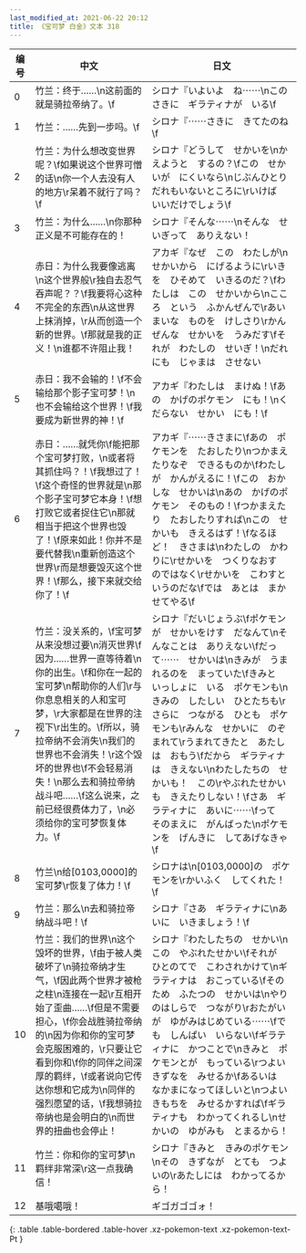 ```yaml
---
last_modified_at: 2021-06-22 20:12
title: 《宝可梦 白金》文本 318
---
```

| 编号 | 中文 | 日文 |
| ---- | ---- | ---- |
| 0 | 竹兰：终于……\n这前面的就是骑拉帝纳了。\f | シロナ『いよいよ　ね⋯⋯\nこのさきに　ギラティナが　いる\f |
| 1 | 竹兰：……先到一步吗。\f | シロナ『⋯⋯さきに　きてたのね\f |
| 2 | 竹兰：为什么想改变世界呢？\f如果说这个世界可憎的话\n你一个人去没有人的地方\r呆着不就行了吗？\f | シロナ『どうして　せかいを\nかえようと　するの？\fこの　せかいが　にくいなら\nじぶんひとり　だれもいないところに\rいけば　いいだけでしょう\f |
| 3 | 竹兰：为什么……\n你那种正义是不可能存在的！ | シロナ『そんな⋯⋯\nそんな　せいぎって　ありえない！ |
| 4 | 赤日：为什么我要像逃离\n这个世界般\r独自去忍气吞声呢？？\f我要将心这种不完全的东西\n从这世界上抹消掉，\r从而创造一个新的世界。\f那就是我的正义！\n谁都不许阻止我！ | アカギ『なぜ　この　わたしが\nせかいから　にげるように\rいきを　ひそめて　いきるのだ？\fわたしは　この　せかいから\nこころ　という　ふかんぜんで\rあいまいな　ものを　けしさり\rかんぜんな　せかいを　うみだす\fそれが　わたしの　せいぎ！\nだれにも　じゃまは　させない |
| 5 | 赤日：我不会输的！\f不会输给那个影子宝可梦！\n也不会输给这个世界！\f我要成为新世界的神！\f | アカギ『わたしは　まけぬ！\fあの　かげのポケモン　にも！\nくだらない　せかい　にも！\f |
| 6 | 赤日：……就凭你\f能把那个宝可梦打败，\n或者将其抓住吗？！\f我想过了！\f这个奇怪的世界就是\n那个影子宝可梦它本身！\f想打败它或者捉住它\n那就相当于把这个世界也毁了！\f原来如此！你并不是要代替我\n重新创造这个世界\r而是想要毁灭这个世界！\f那么，接下来就交给你了！\f | アカギ『⋯⋯きさまに\fあの　ポケモンを　たおしたり\nつかまえたりなぞ　できるものか\fわたしが　かんがえるに！\fこの　おかしな　せかいは\nあの　かげのポケモン　そのもの！\fつかまえたり　たおしたりすれば\nこの　せかいも　きえるはず！\fなるほど！　きさまは\nわたしの　かわりに\rせかいを　つくりなおす　のではなく\rせかいを　こわすと　いうのだな\fでは　あとは　まかせてやる\f |
| 7 | 竹兰：没关系的，\f宝可梦从来没想过要\n消灭世界\f因为……世界一直等待着\n你的出生。\f和你在一起的宝可梦\n帮助你的人们\r与你息息相关的人和宝可梦，\r大家都是在世界的注视下\r出生的。\f所以，骑拉帝纳不会消失\n我们的世界也不会消失！\r这个毁坏的世界也\f不会轻易消失！\n那么去和骑拉帝纳战斗吧……\f这么说来，之前已经很费体力了，\n必须给你的宝可梦恢复体力。\f | シロナ『だいじょうぶ\fポケモンが　せかいをけす　だなんて\nそんなことは　ありえない\fだって⋯⋯　せかいは\nきみが　うまれるのを　まっていた\fきみと　いっしょに　いる　ポケモンも\nきみの　したしい　ひとたちも\rさらに　つながる　ひとも　ポケモンも\rみんな　せかいに　のぞまれて\rうまれてきたと　あたしは　おもう\fだから　ギラティナは　きえない\nわたしたちの　せかいも！　この\rやぶれたせかいも　きえたりしない！\fさあ　ギラティナに　あいに⋯⋯\fって　そのまえに　がんばった\nポケモンを　げんきに　してあげなきゃ\f |
| 8 | 竹兰\n给[0103,0000]的宝可梦\r恢复了体力！\f | シロナは\n[0103,0000]の　ポケモンを\rかいふく　してくれた！\f |
| 9 | 竹兰：那么\n去和骑拉帝纳战斗吧！\f | シロナ『さあ　ギラティナに\nあいに　いきましょう！\f |
| 10 | 竹兰：我们的世界\n这个毁坏的世界，\f由于被人类破坏了\n骑拉帝纳才生气，\f因此两个世界才被枪之柱\n连接在一起\r互相开始了歪曲……\f但是不需要担心，\f你会战胜骑拉帝纳的\n因为你和你的宝可梦会克服困难的，\r只要让它看到你和\f你的同伴之间深厚的羁绊，\f或者说向它传达你想和它成为\n同伴的强烈愿望的话，\f我想骑拉帝纳也是会明白的\n而世界的扭曲也会停止！ | シロナ『わたしたちの　せかい\nこの　やぶれたせかい\fそれが　ひとのてで　こわされかけて\nギラティナは　おこっている\fそのため　ふたつの　せかいは\nやりのはしらで　つながり\rおたがいが　ゆがみはじめている⋯⋯\fでも　しんぱい　いらない\fギラティナに　かつことで\nきみと　ポケモンとが　もっている\rつよい　きずなを　みせるか\fあるいは　なかまになってほしいと\nつよい　きもちを　みせるかすれば\fギラティナも　わかってくれるし\nせかいの　ゆがみも　とまるから！ |
| 11 | 竹兰：你和你的宝可梦\n羁绊非常深\r这一点我确信！ | シロナ『きみと　きみのポケモン\nその　きずなが　とても　つよいの\rあたしには　わかってるから！ |
| 12 | 基哦噶哦！ | ギゴガゴゴォ！ |
{: .table .table-bordered .table-hover .xz-pokemon-text .xz-pokemon-text-Pt }